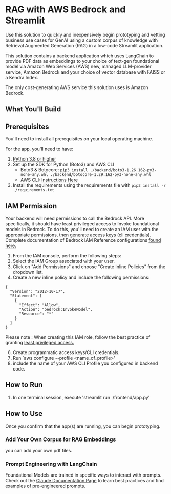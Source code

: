 # RAG with AWS Bedrock and Streamlit

Use this solution to quickly and inexpensively begin prototyping and vetting business use cases for GenAI using a custom corpus of knowledge with Retrieval Augmented Generation (RAG) in a low-code Streamlit application.

This solution contains a backend application which uses LangChain to provide PDF data as embeddings to your choice of text-gen foundational model via Amazon Web Services (AWS) new, managed LLM-provider service, Amazon Bedrock and your choice of vector database with FAISS or a Kendra Index.

The only cost-generating AWS service this solution uses is Amazon Bedrock.


## What You'll Build


## Prerequisites

You'll need to install all prerequisites on your local operating machine.

    
For the app, you'll need to have:
1. [Python 3.8 or higher](https://www.python.org/downloads/macos/)
2. Set up the SDK for Python (Boto3) and AWS CLI
    - Boto3 & Botocore: `pip3 install ./backend/boto3-1.26.162-py3-none-any.whl ./backend/botocore-1.29.162-py3-none-any.whl`
    - AWS CLI: [Instructions Here](https://docs.aws.amazon.com/cli/latest/userguide/getting-started-install.html)
3. Install the requirements using the requirements file with `pip3 install -r ./requirements.txt`


## IAM Permission

Your backend will need permissions to call the Bedrock API. More specifically, it should have least privileged access to Invoke foundational models in Bedrock. To do this, you'll need to create an IAM user with the appropriate permissions, then generate access keys (cli credentials). Complete documentation of Bedrock IAM Reference configurations [found here.](https://docs.aws.amazon.com/service-authorization/latest/reference/list_amazonbedrock.html)

1. From the IAM console, perform the following steps:
2. Select the IAM Group associated with your user.
3. Click on "Add Permissions" and choose "Create Inline Policies" from the dropdown list.
4. Create a new inline policy and include the following permissions:
```
{
  "Version": "2012-10-17",
  "Statement": [
    {
      "Effect": "Allow",
      "Action": "bedrock:InvokeModel",
      "Resource": "*"
    }
  ]
}
```
Please note : When creating this IAM role, follow the best practice of granting [least privileged access.](https://docs.aws.amazon.com/IAM/latest/UserGuide/best-practices.html#grant-least-privilege)

6. Create programmatic access keys/CLI credentials.
7. Run `aws configure --profile <name_of_profile>'
7. include the name of your AWS CLI Profile you configured in backend code.
   


## How to Run

1. In one terminal session, execute 'streamlit run ./frontend/app.py'


## How to Use

Once you confirm that the app(s) are running, you can begin prototyping. 


### Add Your Own Corpus for RAG Embeddings 

you can add your own pdf files.
 


### Prompt Engineering with LangChain

Foundational Models are trained in specific ways to interact with prompts. Check out the [Claude Documentation Page](https://docs.anthropic.com/claude/docs) to learn best practices and find examples of pre-engineered prompts.




